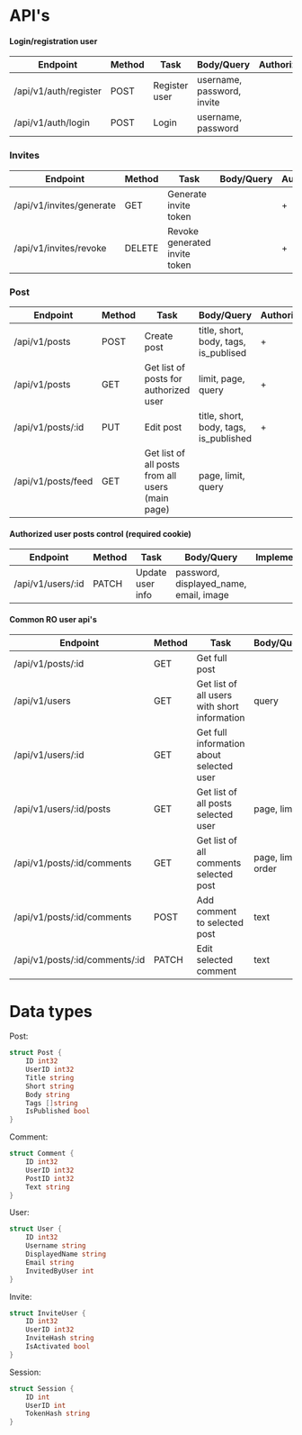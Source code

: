 # API's

#### Login/registration user
| Endpoint | Method | Task | Body/Query | Authorization | Implemented |
|--|--|--|--|--|--|
| /api/v1/auth/register | POST | Register user | username, password, invite | | [x] |
| /api/v1/auth/login | POST | Login | username, password | | [x] |

### Invites
| Endpoint | Method | Task | Body/Query | Authorization | Implemented |
|--|--|--|--|--|--|
| /api/v1/invites/generate | GET | Generate invite token | | + | [x] |
| /api/v1/invites/revoke | DELETE | Revoke generated invite token | | + | [x] |

### Post
| Endpoint | Method | Task | Body/Query | Authorization | Implemented |
|--|--|--|--|--|--|
| /api/v1/posts | POST | Create post | title, short, body, tags, is_publised | + | [x] |
| /api/v1/posts | GET | Get list of posts for authorized user | limit, page, query | + | [x] |
| /api/v1/posts/:id | PUT | Edit post | title, short, body, tags, is_published | + | [x] |
| /api/v1/posts/feed | GET | Get list of all posts from all users (main page) | page, limit, query | | [x] |

#### Authorized user posts control (required cookie)
| Endpoint | Method | Task | Body/Query | Implemented |
|--|--|--|--|--|
| /api/v1/users/:id | PATCH | Update user info | password, displayed_name, email, image |

#### Common RO user api's
| Endpoint | Method | Task | Body/Query | Implemented |
|--|--|--|--|--|
| /api/v1/posts/:id | GET | Get full post |
| /api/v1/users | GET | Get list of all users with short information | query |
| /api/v1/users/:id | GET | Get full information about selected user |
| /api/v1/users/:id/posts | GET | Get list of all posts selected user | page, limit |
| /api/v1/posts/:id/comments | GET | Get list of all comments selected post | page, limit, order |
| /api/v1/posts/:id/comments | POST | Add comment to selected post | text |
| /api/v1/posts/:id/comments/:id | PATCH | Edit selected comment | text |

# Data types

Post:
```go
struct Post {
	ID int32
	UserID int32
	Title string
	Short string
	Body string
	Tags []string
	IsPublished bool
}
```

Comment:
```go
struct Comment {
	ID int32
	UserID int32
	PostID int32
	Text string
}
```

User:
```go
struct User {
	ID int32
	Username string
	DisplayedName string
	Email string
	InvitedByUser int
}
```

Invite:
```go
struct InviteUser {
	ID int32
	UserID int32
	InviteHash string
	IsActivated bool
}
```

Session:
```go
struct Session {
	ID int
	UserID int
	TokenHash string
}
```
